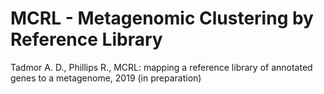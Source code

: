 # MCRL -  Metagenomic Clustering by Reference Library

Tadmor A. D., Phillips R., MCRL: mapping a reference library of annotated genes to a metagenome, 2019 (in preparation)

